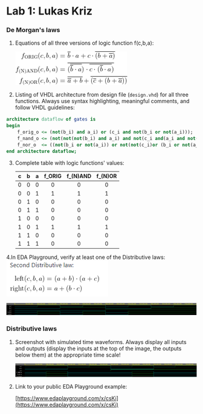 # Lab 1: Lukas Kriz

### De Morgan's laws

1. Equations of all three versions of logic function f(c,b,a):

   ![Logic function](images/equations.png)

2. Listing of VHDL architecture from design file (`design.vhd`) for all three functions. Always use syntax highlighting, meaningful comments, and follow VHDL guidelines:

```vhdl
architecture dataflow of gates is
begin
    f_orig_o <= (not(b_i) and a_i) or (c_i and not(b_i or not(a_i)));
    f_nand_o <= (not(not(not(b_i) and a_i) and not(c_i and(a_i and not(b_i)))));
    f_nor_o  <= ((not(b_i or not(a_i)) or not(not(c_i)or (b_i or not(a_i)))));
end architecture dataflow;
```

3. Complete table with logic functions' values:

   | **c** | **b** |**a** | **f_ORIG** | **f_(N)AND** | **f_(N)OR** |
   | :-: | :-: | :-: | :-: | :-: | :-: |
   | 0 | 0 | 0 | 0 | 0 | 0 |
   | 0 | 0 | 1 | 1 | 1 | 1 |
   | 0 | 1 | 0 | 0 | 0 | 0 |
   | 0 | 1 | 1 | 0 | 0 | 0 |
   | 1 | 0 | 0 | 0 | 0 | 0 |
   | 1 | 0 | 1 | 1 | 1 | 1 |
   | 1 | 1 | 0 | 0 | 0 | 0 |
   | 1 | 1 | 1 | 0 | 0 | 0 |

4.In EDA Playground, verify at least one of the Distributive laws:
![Second Distributive law](images/SecDist.png)


![Second Distributive law](images/SimSecDist.png)


### Distributive laws

1. Screenshot with simulated time waveforms. Always display all inputs and outputs (display the inputs at the top of the image, the outputs below them) at the appropriate time scale!

   ![My figure](images/Simulation.png)

2. Link to your public EDA Playground example:

   [https://www.edaplayground.com/x/csKi](https://www.edaplayground.com/x/csKi)